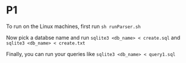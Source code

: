 # P1

To run on the Linux machines, first run ```sh runParser.sh```

Now pick a databse name and run ```sqlite3 <db_name> < create.sql``` and ```sqlite3 <db_name> < create.txt```

Finally, you can run your queries like ```sqlite3 <db_name> < query1.sql```
